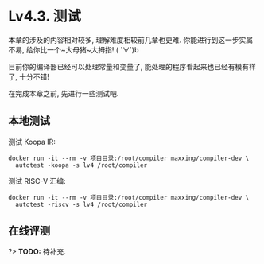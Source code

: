# Lv4.3. 测试

本章的涉及的内容相对较多, 理解难度相较前几章也更难. 你能进行到这一步实属不易, 给你比一个~大母猪~大拇指! ( ´∀`)b

目前你的编译器已经可以处理常量和变量了, 能处理的程序看起来也已经有模有样了, 十分不错!

在完成本章之前, 先进行一些测试吧.

## 本地测试

测试 Koopa IR:

```
docker run -it --rm -v 项目目录:/root/compiler maxxing/compiler-dev \
  autotest -koopa -s lv4 /root/compiler
```

测试 RISC-V 汇编:

```
docker run -it --rm -v 项目目录:/root/compiler maxxing/compiler-dev \
  autotest -riscv -s lv4 /root/compiler
```

## 在线评测

?> **TODO:** 待补充.
